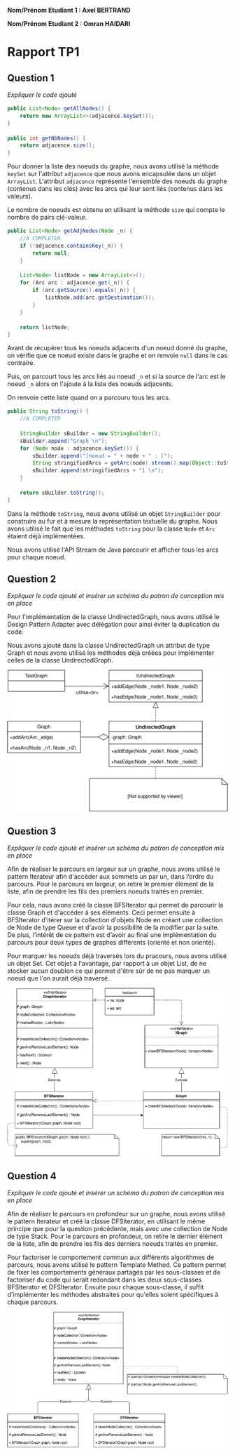 **Nom/Prénom Etudiant 1 : Axel BERTRAND**

**Nom/Prénom Etudiant 2 : Omran HAIDARI**

# Rapport TP1

## Question 1
*Expliquer le code ajouté*

```java
public List<Node> getAllNodes() {
    return new ArrayList<>(adjacence.keySet());
}

public int getNbNodes() {
    return adjacence.size();
}
```

Pour donner la liste des noeuds du graphe, nous avons utilisé la méthode `keySet` sur l'attribut `adjacence` que nous avons encapsulée dans un objet `ArrayList`. L'attribut `adjacence` représente l'ensemble des noeuds du graphe (contenus dans les clés) avec les arcs qui leur sont liés (contenus dans les valeurs).

Le nombre de noeuds est obtenu en utilisant la méthode `size` qui compte le nombre de pairs clé-valeur.

```java
public List<Node> getAdjNodes(Node _n) {
    //A COMPLETER
    if (!adjacence.containsKey(_n)) {
        return null;
    }

    List<Node> listNode = new ArrayList<>();
    for (Arc arc : adjacence.get(_n)) {
        if (arc.getSource().equals(_n)) {
            listNode.add(arc.getDestination());
        }
    }

    return listNode;
}
```

Avant de récupérer tous les noeuds adjacents d'un noeud donné du graphe, on vérifie que ce noeud existe dans le graphe et on renvoie `null` dans le cas contraire.

Puis, on parcourt tous les arcs liés au noeud `_n` et si la source de l'arc est le noeud `_n` alors on l'ajoute à la liste des noeuds adjacents.

On renvoie cette liste quand on a parcouru tous les arcs.

```java
public String toString() {
    //A COMPLETER

    StringBuilder sBuilder = new StringBuilder();
    sBuilder.append("Graph \n");
    for (Node node : adjacence.keySet()) {
        sBuilder.append("[noeud = " + node + " : [");
        String stringifiedArcs = getArc(node).stream().map(Object::toString).collect(joining(", "));
        sBuilder.append(stringifiedArcs + "] \n");
    }

    return sBuilder.toString();
}
```

Dans la méthode `toString`, nous avons utilisé un objet `StringBuilder` pour construire au fur et 
à mesure la représentation textuelle du graphe. Nous avons utilisé le fait que les méthodes `toString` 
pour la classe `Node` et `Arc` étaient déjà implémentées.

Nous avons utilisé l'API Stream de Java parcourir et afficher tous les arcs pour chaque noeud.

## Question 2
*Expliquer le code ajouté et insérer un schéma du patron de conception mis en place*

Pour l'implémentation de la classe UndirectedGraph, nous avons utilisé le Design Pattern Adapter avec délégation 
pour ainsi éviter la duplication du code.

Nous avons ajouté dans la classe UndirectedGraph un attribut de type Graph et nous avons utilisé les méthodes 
déjà créées pour implémenter celles de la classe UndirectedGraph.

![Diagramme Adapter Pattern](images/Diagramme_Adapter_Pattern.svg)

## Question 3
*Expliquer le code ajouté et insérer un schéma du patron de conception mis en place*

Afin de réaliser le parcours en largeur sur un graphe, nous avons utilisé le pattern Iterateur afin d'accéder aux 
sommets un par un, dans l’ordre du parcours. Pour le parcours en largeur, on retire le premier élément de la liste, afin
 de prendre les fils des premiers noeuds traités en premier.

Pour cela, nous avons créé la classe BFSIterator qui permet de parcourir la classe Graph et d'accéder à ses éléments. 
Ceci permet ensuite à BFSIterator d'itérer sur la collection d'objets Node en créant une collection de Node de type 
Queue et d'avoir la possibilité de la modifier par la suite. De plus, l’intérêt de ce pattern est d’avoir au final une 
implémentation du parcours pour deux types de graphes différents (orienté et non orienté).

Pour marquer les noeuds déjà traversés lors du pracours, nous avons utilisé un objet Set. Cet objet a l'avantage, par rapport à un objet List, de ne stocker aucun doublon ce qui permet d'être sûr de ne pas marquer un noeud que l'on aurait déjà traversé.

![Diagramme Iterator Pattern](images/Diagramme_Iterator_Pattern.png)

## Question 4
*Expliquer le code ajouté et insérer un schéma du patron de conception mis en place*


Afin de réaliser le parcours en profondeur sur un graphe, nous avons utilisé le pattern Iterateur et créé la classe
DFSIterator, en utilisant le même principe que pour la question précédente, mais avec une collection de Node de type Stack.
Pour le parcours en profondeur, on retire le dernier élément de la liste, afin de prendre les fils des derniers noeuds 
traités en premier.

Pour factoriser le comportement commun aux différents algorithmes de parcours, nous avons utilisé le pattern 
Template Method. Ce pattern permet de fixer les comportements généraux partagés par les sous-classes et de factoriser
du code qui serait redondant dans les deux sous-classes BFSIterator et DFSIterator. Ensuite pour chaque sous-classe, 
il suffit d'implémenter les méthodes abstraites pour qu'elles soient spécifiques à chaque parcours.

![Diagramme Template_Method Pattern](images/Diagramme_Template_Method_Pattern.png)
